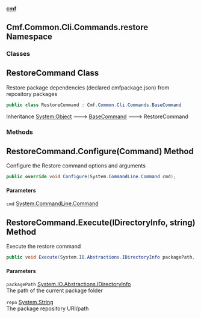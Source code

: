 #### [cmf](index.md 'index')
## Cmf.Common.Cli.Commands.restore Namespace
### Classes
<a name='Cmf_Common_Cli_Commands_restore_RestoreCommand'></a>
## RestoreCommand Class
Restore package dependencies (declared cmfpackage.json) from repository packages  
```csharp
public class RestoreCommand : Cmf.Common.Cli.Commands.BaseCommand
```

Inheritance [System.Object](https://docs.microsoft.com/en-us/dotnet/api/System.Object 'System.Object') &#129106; [BaseCommand](Cmf_Common_Cli_Commands.md#Cmf_Common_Cli_Commands_BaseCommand 'Cmf.Common.Cli.Commands.BaseCommand') &#129106; RestoreCommand  
### Methods
<a name='Cmf_Common_Cli_Commands_restore_RestoreCommand_Configure(System_CommandLine_Command)'></a>
## RestoreCommand.Configure(Command) Method
Configure the Restore command options and arguments   
```csharp
public override void Configure(System.CommandLine.Command cmd);
```
#### Parameters
<a name='Cmf_Common_Cli_Commands_restore_RestoreCommand_Configure(System_CommandLine_Command)_cmd'></a>
`cmd` [System.CommandLine.Command](https://docs.microsoft.com/en-us/dotnet/api/System.CommandLine.Command 'System.CommandLine.Command')  
  
  
<a name='Cmf_Common_Cli_Commands_restore_RestoreCommand_Execute(System_IO_Abstractions_IDirectoryInfo_string)'></a>
## RestoreCommand.Execute(IDirectoryInfo, string) Method
Execute the restore command  
```csharp
public void Execute(System.IO.Abstractions.IDirectoryInfo packagePath, string repo);
```
#### Parameters
<a name='Cmf_Common_Cli_Commands_restore_RestoreCommand_Execute(System_IO_Abstractions_IDirectoryInfo_string)_packagePath'></a>
`packagePath` [System.IO.Abstractions.IDirectoryInfo](https://docs.microsoft.com/en-us/dotnet/api/System.IO.Abstractions.IDirectoryInfo 'System.IO.Abstractions.IDirectoryInfo')  
The path of the current package folder
  
<a name='Cmf_Common_Cli_Commands_restore_RestoreCommand_Execute(System_IO_Abstractions_IDirectoryInfo_string)_repo'></a>
`repo` [System.String](https://docs.microsoft.com/en-us/dotnet/api/System.String 'System.String')  
The package repository URI/path
  
  
  
